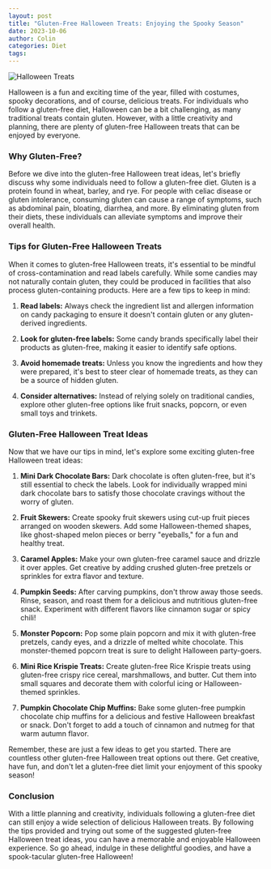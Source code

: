 ```yaml
---
layout: post
title: "Gluten-Free Halloween Treats: Enjoying the Spooky Season"
date: 2023-10-06
author: Colin
categories: Diet
tags: 
---
```


![Halloween Treats](https://source.unsplash.com/1600x900/?halloween,candy,gluten-free)

Halloween is a fun and exciting time of the year, filled with costumes, spooky decorations, and of course, delicious treats. For individuals who follow a gluten-free diet, Halloween can be a bit challenging, as many traditional treats contain gluten. However, with a little creativity and planning, there are plenty of gluten-free Halloween treats that can be enjoyed by everyone.

### Why Gluten-Free?

Before we dive into the gluten-free Halloween treat ideas, let's briefly discuss why some individuals need to follow a gluten-free diet. Gluten is a protein found in wheat, barley, and rye. For people with celiac disease or gluten intolerance, consuming gluten can cause a range of symptoms, such as abdominal pain, bloating, diarrhea, and more. By eliminating gluten from their diets, these individuals can alleviate symptoms and improve their overall health.

### Tips for Gluten-Free Halloween Treats

When it comes to gluten-free Halloween treats, it's essential to be mindful of cross-contamination and read labels carefully. While some candies may not naturally contain gluten, they could be produced in facilities that also process gluten-containing products. Here are a few tips to keep in mind:

1. **Read labels:** Always check the ingredient list and allergen information on candy packaging to ensure it doesn't contain gluten or any gluten-derived ingredients.

2. **Look for gluten-free labels:** Some candy brands specifically label their products as gluten-free, making it easier to identify safe options.

3. **Avoid homemade treats:** Unless you know the ingredients and how they were prepared, it's best to steer clear of homemade treats, as they can be a source of hidden gluten.

4. **Consider alternatives:** Instead of relying solely on traditional candies, explore other gluten-free options like fruit snacks, popcorn, or even small toys and trinkets.

### Gluten-Free Halloween Treat Ideas

Now that we have our tips in mind, let's explore some exciting gluten-free Halloween treat ideas:

1. **Mini Dark Chocolate Bars:** Dark chocolate is often gluten-free, but it's still essential to check the labels. Look for individually wrapped mini dark chocolate bars to satisfy those chocolate cravings without the worry of gluten.

2. **Fruit Skewers:** Create spooky fruit skewers using cut-up fruit pieces arranged on wooden skewers. Add some Halloween-themed shapes, like ghost-shaped melon pieces or berry "eyeballs," for a fun and healthy treat.

3. **Caramel Apples:** Make your own gluten-free caramel sauce and drizzle it over apples. Get creative by adding crushed gluten-free pretzels or sprinkles for extra flavor and texture.

4. **Pumpkin Seeds:** After carving pumpkins, don't throw away those seeds. Rinse, season, and roast them for a delicious and nutritious gluten-free snack. Experiment with different flavors like cinnamon sugar or spicy chili!

5. **Monster Popcorn:** Pop some plain popcorn and mix it with gluten-free pretzels, candy eyes, and a drizzle of melted white chocolate. This monster-themed popcorn treat is sure to delight Halloween party-goers.

6. **Mini Rice Krispie Treats:** Create gluten-free Rice Krispie treats using gluten-free crispy rice cereal, marshmallows, and butter. Cut them into small squares and decorate them with colorful icing or Halloween-themed sprinkles.

7. **Pumpkin Chocolate Chip Muffins:** Bake some gluten-free pumpkin chocolate chip muffins for a delicious and festive Halloween breakfast or snack. Don't forget to add a touch of cinnamon and nutmeg for that warm autumn flavor.

Remember, these are just a few ideas to get you started. There are countless other gluten-free Halloween treat options out there. Get creative, have fun, and don't let a gluten-free diet limit your enjoyment of this spooky season!

### Conclusion

With a little planning and creativity, individuals following a gluten-free diet can still enjoy a wide selection of delicious Halloween treats. By following the tips provided and trying out some of the suggested gluten-free Halloween treat ideas, you can have a memorable and enjoyable Halloween experience. So go ahead, indulge in these delightful goodies, and have a spook-tacular gluten-free Halloween!